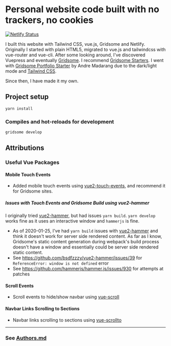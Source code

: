 # Personal website code built with no trackers, no cookies

[![Netlify Status](https://api.netlify.com/api/v1/badges/a026dcc6-920b-4f08-b6ff-535e61f4190a/deploy-status)](https://app.netlify.com/sites/heuristic-mccarthy-2e808b/deploys)

I built this website with Tailwind CSS, vue.js, Gridsome and Netlify.  Originally I started with plain HTML5, migrated to vue.js and tailwindcss with vue-router and vue-cli.  After some looking around, I've discovered Vuepress and eventually [Gridsome](https://gridsome.org/).  I recommend [Gridsome Starters](https://gridsome.org/starters/). I went with [Gridsome Portfolio Starter](https://gridsome.org/starters/gridsome-portfolio-starter/) by Andre Madarang due to the dark/light mode and [Tailwind CSS](https://tailwindcss.com/).

Since then, I have made it my own.

## Project setup

```bash
yarn install
```

### Compiles and hot-reloads for development

```bash
gridsome develop
```

## Attributions

### Useful Vue Packages

#### Mobile Touch Events

- Added mobile touch events using [vue2-touch-events](https://github.com/jerrybendy/vue-touch-events), and recommend it for Gridsome sites.

##### Issues with Touch Events and Gridsome Build using vue2-hammer

I originally tried [vue2-hammer](https://github.com/bsdfzzzy/vue2-hammer), but had issues `yarn build`. `yarn develop` works fine as it uses an interactive window and `hammerjs` is fine.

- As of 2020-01-25, I've had `yarn build` issues with  [vue2-hammer](https://github.com/bsdfzzzy/vue2-hammer) and think it doesn't work for server side rendered content. As far as I know, Gridsome's static content generation during webpack's build process doesn't have a window and essentially could be server side rendered static content.
- See <https://github.com/bsdfzzzy/vue2-hammer/issues/39> for `ReferenceError: window is not defined` error
- See <https://github.com/hammerjs/hammer.js/issues/930> for attempts at patches

#### Scroll Events

- Scroll events to hide/show navbar using [vue-scroll](https://github.com/wangpin34/vue-scroll)

#### Navbar Links Scrolling to Sections

- Navbar links scrolling to sections using [vue-scrollto](https://github.com/rigor789/vue-scrollto)

----



### See [Authors.md](AUTHORS.md)
